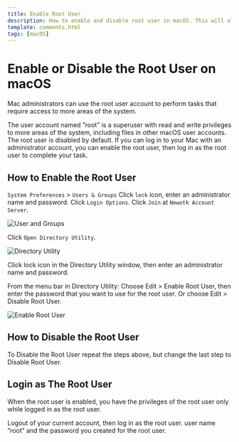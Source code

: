 ```yaml
---
title: Enable Root User
description: How to enable and disable root user in macOS. This will allow you to login as root user.
template: comments.html
tags: [macOS]
---
```


# Enable or Disable the Root User on macOS

Mac administrators can use the root user account to perform tasks that require access to more areas of the system.

The user account named ”root” is a superuser with read and write privileges to more areas of the system, including files in other macOS user accounts. The root user is disabled by default. If you can log in to your Mac with an administrator account, you can enable the root user, then log in as the root user to complete your task.

## How to Enable the Root User

`System Preferences` > `Users & Groups`
Click `lock` icon, enter an administrator name and password.
Click `Login Options`.
Click `Join` at `Newotk Account Server`.

![User and Groups][user-and-groups-img]

Click `Open Directory Utility`.

![Directory Utility][directory-utility-img]

Click lock icon in the Directory Utility window, then enter an administrator name and password.

From the menu bar in Directory Utility:
Choose Edit > Enable Root User, then enter the password that you want to use for the root user.
Or choose Edit > Disable Root User.

![Enable Root User][enable-root-user-img]

## How to Disable the Root User

To Disable the Root User repeat the steps above, but change the last step to Disable Root User.

## Login as The Root User

When the root user is enabled, you have the privileges of the root user only while logged in as the root user.

Logout of your current account, then log in as the root user. user name ”root” and the password you created for the root user.

<!-- appendices -->

<!-- urls -->

<!-- images -->

[user-and-groups-img]: /assets/images/334cb53a-ef2b-11ec-ab52-ebf010b57462.jpg 'User and Groups'
[directory-utility-img]: /assets/images/f2ee518c-ef2b-11ec-9ca3-bb1ecfcef48f.jpg 'Directory Utility'
[enable-root-user-img]: /assets/images/616b2b62-ef2c-11ec-ae47-2f82399a54e5.jpg 'Enable Root User'

<!--css-->

<!-- end appendices -->
